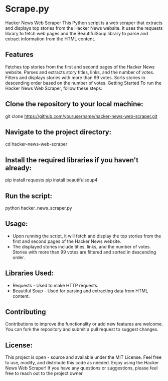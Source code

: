 # Scrape.py

Hacker News Web Scraper
This Python script is a web scraper that extracts and displays top stories from the Hacker News website. It uses the requests library to fetch web pages and the BeautifulSoup library to parse and extract information from the HTML content.

## Features
Fetches top stories from the first and second pages of the Hacker News website.
Parses and extracts story titles, links, and the number of votes.
Filters and displays stories with more than 99 votes.
Sorts stories in descending order based on the number of votes.
Getting Started
To run the Hacker News Web Scraper, follow these steps:

## Clone the repository to your local machine:
git clone https://github.com/yourusername/hacker-news-web-scraper.git

## Navigate to the project directory:
cd hacker-news-web-scraper

## Install the required libraries if you haven't already:
pip install requests
pip install beautifulsoup4

## Run the script:
python hacker_news_scraper.py

## Usage:
- Upon running the script, it will fetch and display the top stories from the first and second pages of the Hacker News website.
- The displayed stories include titles, links, and the number of votes. Stories with more than 99 votes are filtered and sorted in descending order.

## Libraries Used:
- Requests - Used to make HTTP requests.
- Beautiful Soup - Used for parsing and extracting data from HTML content.

## Contributing
Contributions to improve the functionality or add new features are welcome. You can fork the repository and submit a pull request to suggest changes.

## License:
This project is open - source and available under the MIT License. Feel free to use, modify, and distribute this code as needed.
Enjoy using the Hacker News Web Scraper! If you have any questions or suggestions, please feel free to reach out to the project owner.
